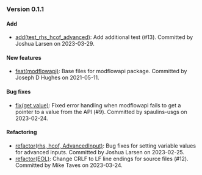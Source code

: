 ### Version 0.1.1

#### Add

* [add(test_rhs_hcof_advanced)](https://github.com/MODFLOW-USGS/modflowapi/commit/a8e241df1def5899ccbf22368eddc76da0d7a60c): Add additional test  (#13). Committed by Joshua Larsen on 2023-03-29.

#### New features

* [feat(modflowapi)](https://github.com/MODFLOW-USGS/modflowapi/commit/3cc77dad6eae6c0fdb8ea856bc3ea3e7285ca658): Base files for modflowapi package. Committed by Joseph D Hughes on 2021-05-11.

#### Bug fixes

* [fix(get value)](https://github.com/MODFLOW-USGS/modflowapi/commit/defd2ee2bfc840ee2b7b3df76fcea4af651f1936): Fixed error handling when modflowapi fails to get a pointer to a value from the API (#9). Committed by spaulins-usgs on 2023-02-24.

#### Refactoring

* [refactor(rhs, hcof, AdvancedInput)](https://github.com/MODFLOW-USGS/modflowapi/commit/2c4d893eaa96457be099313a220c7c7d8fca888a): Bug fixes for setting variable values for advanced inputs. Committed by Joshua Larsen on 2023-02-25.
* [refactor(EOL)](https://github.com/MODFLOW-USGS/modflowapi/commit/e0ca9e80a60ae6c85933a69ec322a5bc861a32ab): Change CRLF to LF line endings for source files (#12). Committed by Mike Taves on 2023-03-24.


